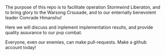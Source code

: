 The purpose of this repo is to facilitate operation Stormwind Liberaton, and to bring glory to the Warsong Crsusade, and to our enternally benevolent leader Comrade 
Himanshu!

Here we will discuss and inplement implementation results, and provide quality assurance to our pvp combat.

Everyone, even our enemies, can make pull-requests. Make a github account today!

